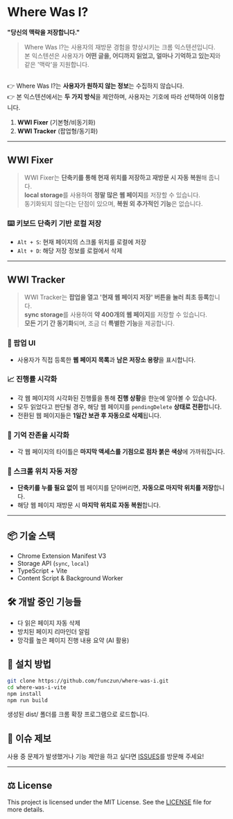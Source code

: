# Where Was I?

**"당신의 맥락을 저장합니다."**
> Where Was I?는 사용자의 재방문 경험을 향상시키는 크롬 익스텐션입니다.  
> 본 익스텐션은 사용자가 **어떤 글을, 어디까지 읽었고, 얼마나 기억하고 있는지**와 같은 '맥락'을 지원합니다.

##

👉 Where Was I?는 **사용자가 원하지 않는 정보**는 수집하지 않습니다.  
👉 본 익스텐션에서는 **두 가지 방식**을 제안하며, 사용자는 기호에 따라 선택하여 이용합니다.
1. **WWI Fixer** (기본형/비동기화)
2. **WWI Tracker** (팝업형/동기화)

---

## WWI Fixer

> WWI Fixer는 **단축키를 통해 현재 위치를 저장하고 재방문 시 자동 복원**해 줍니다.  
> **local storage**를 사용하여 **정말 많은 웹 페이지**를 저장할 수 있습니다.  
> 동기화되지 않는다는 단점이 있으며, **복원 외 추가적인 기능**은 없습니다.

### ⌨️ 키보드 단축키 기반 로컬 저장
- `Alt + S`: 현재 페이지의 스크롤 위치를 로컬에 저장
- `Alt + D`: 해당 저장 정보를 로컬에서 삭제

---

## WWI Tracker

> WWI Tracker는 **팝업을 열고 '현재 웹 페이지 저장' 버튼을 눌러 최초 등록**합니다.  
> **sync storage**를 사용하여 **약 400개의 웹 페이지**를 저장할 수 있습니다.  
> **모든 기기 간 동기화**되며, 조금 더 **특별한 기능**을 제공합니다.

### 🧩 팝업 UI
- 사용자가 직접 등록한 **웹 페이지 목록**과 **남은 저장소 용량**을 표시합니다.  

### 📈 진행률 시각화
- 각 웹 페이지의 시각화된 진행률을 통해 **진행 상황**을 한눈에 알아볼 수 있습니다.  
- 모두 읽었다고 판단될 경우, 해당 웹 페이지를 `pendingDelete` **상태로 전환**합니다.  
- 전환된 웹 페이지들은 **1일간 보관 후 자동으로 삭제**됩니다.

### 🧠 기억 잔존율 시각화
- 각 웹 페이지의 타이틀은 **마지막 액세스를 기점으로 점차 붉은 색상**에 가까워집니다.  

### 🔖 스크롤 위치 자동 저장
- **단축키를 누를 필요 없이** 웹 페이지를 닫아버리면, **자동으로 마지막 위치를 저장**합니다.
- 해당 웹 페이지 재방문 시 **마지막 위치로 자동 복원**합니다.

---

## 📦 기술 스택
- Chrome Extension Manifest V3
- Storage API (`sync`, `local`)
- TypeScript + Vite
- Content Script & Background Worker

## 🛠 개발 중인 기능들
- 다 읽은 페이지 자동 삭제
- 방치된 페이지 리마인더 알림
- 망각률 높은 페이지 진행 내용 요약 (AI 활용)

## 📂 설치 방법

```bash
git clone https://github.com/funczun/where-was-i.git
cd where-was-i-vite
npm install
npm run build
```
생성된 dist/ 폴더를 크롬 확장 프로그램으로 로드합니다.

## 🐛 이슈 제보
사용 중 문제가 발생했거나 기능 제안을 하고 싶다면 [ISSUES](https://github.com/funczun/where-was-i/issues)를 방문해 주세요!

---

## ⚖️ License

This project is licensed under the MIT License. See the [LICENSE](LICENSE) file for more details.
